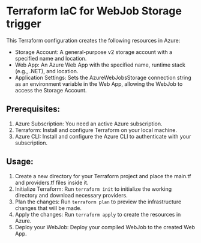 # Terraform IaC for WebJob Storage trigger


This Terraform configuration creates the following resources in Azure:

- Storage Account: A general-purpose v2 storage account with a specified name and location.
- Web App: An Azure Web App with the specified name, runtime stack (e.g., .NET), and location.
- Application Settings: Sets the AzureWebJobsStorage connection string as an environment variable in the Web App, allowing the WebJob to access the Storage Account.

## Prerequisites:

1. Azure Subscription: You need an active Azure subscription.
2. Terraform: Install and configure Terraform on your local machine.
3. Azure CLI: Install and configure the Azure CLI to authenticate with your subscription.

## Usage:

1. Create a new directory for your Terraform project and place the main.tf and providers.tf files inside it.
2. Initialize Terraform: Run `terraform init` to initialize the working directory and download necessary providers.
3. Plan the changes: Run `terraform plan` to preview the infrastructure changes that will be made.
4. Apply the changes: Run `terraform apply` to create the resources in Azure.
5. Deploy your WebJob: Deploy your compiled WebJob to the created Web App.
